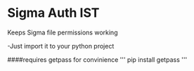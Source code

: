 # Sigma Auth IST
Keeps Sigma file permissions working

-Just import it to your python project

####requires getpass for convinience
'''
pip install getpass
'''